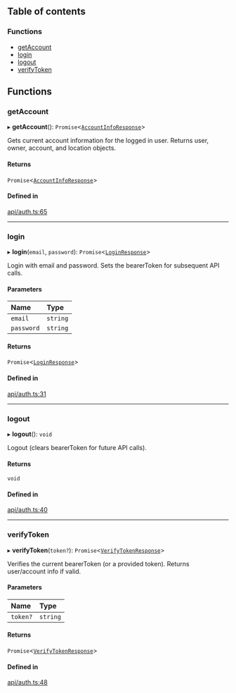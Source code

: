 ## Table of contents

### Functions

- [getAccount](auth.md#getaccount)
- [login](auth.md#login)
- [logout](auth.md#logout)
- [verifyToken](auth.md#verifytoken)

## Functions

### getAccount

▸ **getAccount**(): `Promise`\<[`AccountInfoResponse`](../modules.md#accountinforesponse)\>

Gets current account information for the logged in user.
Returns user, owner, account, and location objects.

#### Returns

`Promise`\<[`AccountInfoResponse`](../modules.md#accountinforesponse)\>

#### Defined in

[api/auth.ts:65](https://github.com/Prove-Anything/smartlinks/blob/54a929dabe2ef3c5f4a5a559c656ea584231138a/src/api/auth.ts#L65)

___

### login

▸ **login**(`email`, `password`): `Promise`\<[`LoginResponse`](../modules.md#loginresponse)\>

Login with email and password.
Sets the bearerToken for subsequent API calls.

#### Parameters

| Name | Type |
| :------ | :------ |
| `email` | `string` |
| `password` | `string` |

#### Returns

`Promise`\<[`LoginResponse`](../modules.md#loginresponse)\>

#### Defined in

[api/auth.ts:31](https://github.com/Prove-Anything/smartlinks/blob/54a929dabe2ef3c5f4a5a559c656ea584231138a/src/api/auth.ts#L31)

___

### logout

▸ **logout**(): `void`

Logout (clears bearerToken for future API calls).

#### Returns

`void`

#### Defined in

[api/auth.ts:40](https://github.com/Prove-Anything/smartlinks/blob/54a929dabe2ef3c5f4a5a559c656ea584231138a/src/api/auth.ts#L40)

___

### verifyToken

▸ **verifyToken**(`token?`): `Promise`\<[`VerifyTokenResponse`](../modules.md#verifytokenresponse)\>

Verifies the current bearerToken (or a provided token).
Returns user/account info if valid.

#### Parameters

| Name | Type |
| :------ | :------ |
| `token?` | `string` |

#### Returns

`Promise`\<[`VerifyTokenResponse`](../modules.md#verifytokenresponse)\>

#### Defined in

[api/auth.ts:48](https://github.com/Prove-Anything/smartlinks/blob/54a929dabe2ef3c5f4a5a559c656ea584231138a/src/api/auth.ts#L48)
